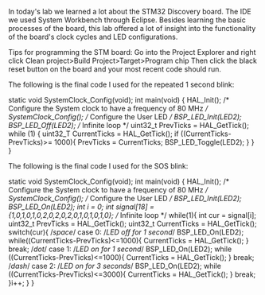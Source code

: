 In today's lab we learned a lot about the STM32 Discovery board. The IDE we used
System Workbench through Eclipse. Besides learning the basic processes of the
board, this lab offered a lot of insight into the functionality of the board's
clock cycles and LED configurations.

Tips for programming the STM board:
Go into the Project Explorer and right click
    Clean project>Build Project>Target>Program chip
Then click the black reset button on the board and your most recent code should run.

The following is the final code I used for the repeated 1 second blink:

static void SystemClock_Config(void);
int main(void)
{
  HAL_Init();
  /* Configure the System clock to have a frequency of 80 MHz */
  SystemClock_Config();
  /* Configure the User LED */
  BSP_LED_Init(LED2);
  BSP_LED_Off(LED2);
  /* Infinite loop */
  uint32_t PrevTicks = HAL_GetTick();
  while (1)
  {
uint32_T CurrentTicks = HAL_GetTick();
if ((CurrentTicks-PrevTicks)>= 1000){
PrevTicks = CurrentTicks;
BSP_LED_Toggle(LED2);
}
  }
}

The following is the final code I used for the SOS blink:

static void SystemClock_Config(void);
int main(void)
{
	HAL_Init();
	/* Configure the System clock to have a frequency of 80 MHz */
	SystemClock_Config();
	/* Configure the User LED */
	BSP_LED_Init(LED2);
	BSP_LED_On(LED2);
	int i = 0;
	int signal[18] = {1,0,1,0,1,0,2,0,2,0,2,0,1,0,1,0,1,0};
	/* Infinite loop */
	while(1){
		int cur = signal[i];
		uint32_t PrevTicks = HAL_GetTick();
		uint32_t CurrentTicks = HAL_GetTick();
		switch(cur){
			  /*space*/
			  case 0:
				  /*LED off for 1 second*/
				  BSP_LED_On(LED2);
				  while((CurrentTicks-PrevTicks)<=1000){
					CurrentTicks = HAL_GetTick();
				  }
			  break;
			  /*dot*/
			  case 1:
				  /*LED on for 1 second*/
				  BSP_LED_On(LED2);
				  while ((CurrentTicks-PrevTicks)<=1000){
					CurrentTicks = HAL_GetTick();
				  }
			  break;
			  /*dash*/
			  case 2:
				  /*LED on for 3 seconds*/
				  BSP_LED_On(LED2);
				  while ((CurrentTicks-PrevTicks)<=3000){
					CurrentTicks = HAL_GetTick();
				  }
			  break;
		  }i++;
	}
}